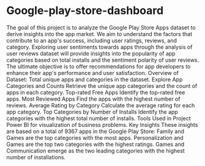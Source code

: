 # Google-play-store-dashboard
The goal of this project is to analyze the Google Play Store Apps dataset to derive insights into the app market. We aim to understand the factors that contribute to an app's success, including user ratings, reviews, and category. Exploring user sentiments towards apps through the analysis of user reviews dataset will provide insights into the popularity of app categories based on total installs and the sentiment polarity of user reviews. The ultimate objective is to offer recommendations for app developers to enhance their app's performance and user satisfaction.
Overview of Dataset:
Total unique apps and categories in the dataset.
Explore App Categories and Counts
Retrieve the unique app categories and the count of apps in each category.
Top-rated Free Apps
Identify the top-rated free apps.
Most Reviewed Apps
Find the apps with the highest number of reviews.
Average Rating by Category
Calculate the average rating for each app category.
Top Categories by Number of Installs
Identify the app categories with the highest total number of installs.
Tools Used in Project
       Power BI for visualization of business problems.
Key Insights
These insights are based on a total of 9367 apps in the Google Play Store:
Family and Games are the top categories with the most apps.
Personalization and Games are the top two categories with the highest ratings.
Games and Communication emerge as the two leading categories with the highest number of installations.
